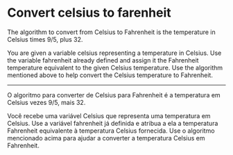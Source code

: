 # Convert celsius to farenheit

The algorithm to convert from Celsius to Fahrenheit is the temperature in Celsius times 9/5, plus 32.

You are given a variable celsius representing a temperature in Celsius. Use the variable fahrenheit already defined and assign it the Fahrenheit temperature equivalent to the given Celsius temperature. Use the algorithm mentioned above to help convert the Celsius temperature to Fahrenheit.

---

O algoritmo para converter de Celsius para Fahrenheit é a temperatura em Celsius vezes 9/5, mais 32.

Você recebe uma variável Celsius que representa uma temperatura em Celsius. Use a variável fahrenheit já definida e atribua a ela a temperatura Fahrenheit equivalente à temperatura Celsius fornecida. Use o algoritmo mencionado acima para ajudar a converter a temperatura Celsius em Fahrenheit. 
